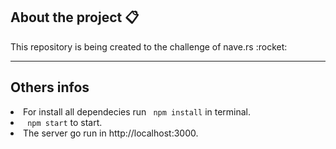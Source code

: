<h2> About the project 📋</h2>
<p> This repository is being created to the challenge of nave.rs :rocket: </p>
<hr>

<h2> Others infos </h2>
<lu style="list-styles:none;">
  <li>For install all dependecies run <code> npm install</code> in terminal.</li>
  <li><code> npm start</code> to start.</li>
  <li>The server go run in http://localhost:3000.</li>
</lu>
<br> <br>
